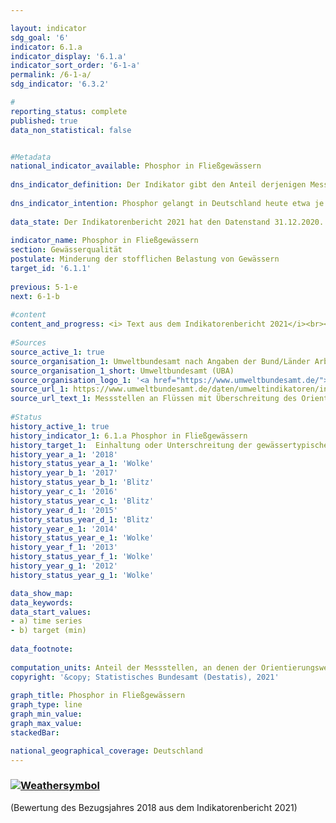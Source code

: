 ```yaml
---

layout: indicator    
sdg_goal: '6'    
indicator: 6.1.a    
indicator_display: '6.1.a'    
indicator_sort_order: '6-1-a'    
permalink: /6-1-a/    
sdg_indicator: '6.3.2'    

#    
reporting_status: complete    
published: true    
data_non_statistical: false    


#Metadata    
national_indicator_available: Phosphor in Fließgewässern    
    
dns_indicator_definition: Der Indikator gibt den Anteil derjenigen Messstellen an, an denen die gewässertypischen Orientierungswerte des guten ökologischen Zustands für Phosphor in Fließgewässern eingehalten werden.    
    
dns_indicator_intention: Phosphor gelangt in Deutschland heute etwa je zur Hälfte aus der Landwirtschaft und aus Städten (kommunale Kläranlagen und Regenwasserabläufe) in die Fließgewässer. Es ist neben der Belastung durch Nitrat einer der Gründe, warum es in Flüssen, Seen und Meeren zu einer Überversorgung mit Nährstoffen (Eutrophierung) kommt. Folgen davon sind Algenwachstum, Sauerstoffarmut bis hin zum Fischsterben oder zum Aufkommen giftiger Blaualgen. Daher wurde als Ziel für das Jahr 2030 festgelegt, dass die gewässertypischen Orientierungswerte, die in der Oberflächengewässerverordnung angegeben sind, an allen Messstellen eingehalten oder unterschritten werden.    
    
data_state: Der Indikatorenbericht 2021 hat den Datenstand 31.12.2020. Die Daten auf der DNS-Online Plattform werden regelmäßig aktualisiert, sodass online aktuellere Daten verfügbar sein können als im Indikatorenbericht 2021 veröffentlicht.    
    
indicator_name: Phosphor in Fließgewässern    
section: Gewässerqualität    
postulate: Minderung der stofflichen Belastung von Gewässern    
target_id: '6.1.1'    
    
previous: 5-1-e    
next: 6-1-b    
    
#content    
content_and_progress: <i> Text aus dem Indikatorenbericht 2021</i><br><br>Die Phosphorbelastung der Flüsse wird von den Bundesländern im Rahmen der Überwachung zur EG-Wasserrahmenrichtlinie gemessen. Für den Indikator werden die Daten des Überblicksmessnetzes genutzt, das aus etwa 250 Messstellen besteht. Die Messstellen wurden meist in den Hauptströmen der großen Flüsse und an Einmündungen bedeutender Nebengewässer eingerichtet. Die Zusammenstellung der Daten erfolgt durch das Umweltbundesamt nach Angaben der Bund/Länder-Arbeitsgemeinschaft Wasser (LAWA).<br><br>In den Indikator geht ein, ob der Orientierungswert an einer gegebenen Messstelle im Jahresmittel eingehalten oder unterschritten wurde, jedoch nicht wie weit das Ziel bei einer Überschreitung verfehlt wurde. Die Angaben zu den einzelnen Messstellen werden zusammengefasst dargestellt. Entsprechend hängt der Wert des Indikators von der Anzahl und der Repräsentativität der Verteilung der Messstellen ab. Seen und andere Stillgewässer sind durch den Indikator nicht abgedeckt.<br><br>Da die Gewässertypen unterschiedlich empfindlich auf Nährstoffe wie Phosphor reagieren, variiert der exakte Orientierungswert. Der überwiegende Teil der Fließgewässer hat den Orientierungswert 0,1 Milligramm Phosphor pro Liter. Bei organisch geprägten Flüssen beträgt der Orientierungswert 0,15 Milligramm pro Liter, bei Marschgewässern 0,3 Milligramm pro Liter und bei tidebeeinflussten Übergangsgewässern 0,045 Milligramm pro Liter.<br><br>Die Indikatoren zu Phosphor- und Nitratgehalt ([6.1.a](https://sustainabledevelopment-deutschland.github.io/6-1-a/) und [6.1.b](https://sustainabledevelopment-deutschland.github.io/6-1-b/)) decken zwei wesentliche Aspekte der Gewässerqualität ab. Daneben gibt es jedoch noch weitere Komponenten, wie zum Beispiel die Ausstattung der Gewässer mit naturnahen Lebensräumen und die Belastung mit Schadstoffen (wie Pflanzenschutzmittel, Metalle, Arzneimittel), die ebenfalls für die Gewässerqualität relevant sind. Phosphor gelangt im Regelfall durch den Eintrag von Phosphaten in Gewässer.<br><br>Im Jahr 2018 lag der Jahresmittelwert bei 44&nbsp;% der Messstellen an Flüssen unter dem Orientierungswert. 50&nbsp;% der Messstellen wiesen mittlere Konzentrationen, das heißt bis zum Doppelten des Orientierungswertes auf und rund 4&nbsp;% der Messstellen lagen im Bereich bis zum Vierfachen dieses Wertes (nicht in der Grafik dargestellt). Die übrigen 2&nbsp;% wiesen noch höhere Konzentrationen auf.<br><br>Im Zeitverlauf hat sich der Anteil der Messstellen, die den Orientierungswert einhalten, kontinuierlich erhöht und seit 1990 mehr als verdoppelt. Der Prozentsatz der Messstellen mit Konzentrationen bis zum Doppelten des Orientierungswertes hat sich jedoch im gleichen Zeitraum fast verdreifacht. Im Gegenzug verzeichnete der Anteil von Messstellen mit noch höheren Werten seit Anfang der 1990er Jahre einen deutlichen Rückgang. Insbesondere die Einführung phosphatfreier Waschmittel und die Einführung von Grenzwerten für die Einleitung von geklärtem Abwasser haben die Belastung deutlich verringert.<br><br>Betrachtet man den durchschnittlichen Verlauf der letzten fünf Jahre, so hat sich der Indikator leicht positiv entwickelt. Das Ziel, den jeweils vorgegebenen Grenzwert an allen Messstellen einzuhalten, würde weiterhin deutlich verfehlt.    
    
#Sources    
source_active_1: true                    
source_organisation_1: Umweltbundesamt nach Angaben der Bund/Länder Arbeitsgemeinschaft Wasser
source_organisation_1_short: Umweltbundesamt (UBA)                
source_organisation_logo_1: '<a href="https://www.umweltbundesamt.de/"><img src="https://g205sdgs.github.io/sdg-indicators/public/logos/uba.png" alt=" Umweltbundesamt (UBA)" title="Klicken Sie hier um zu der Homepage der Organisation zu gelangen" style="border: transparent"/></a>'
source_url_1: https://www.umweltbundesamt.de/daten/umweltindikatoren/indikator-eutrophierung-von-fluessen-durch-phosphor                        
source_url_text_1: Messstellen an Flüssen mit Überschreitung des Orientierungswertes für Gesamtphosphor                        
    
#Status    
history_active_1: true
history_indicator_1: 6.1.a Phosphor in Fließgewässern
history_target_1:  Einhaltung oder Unterschreitung der gewässertypischen Orientierungswerte an allen Messstellen bis 2030
history_year_a_1: '2018'                            
history_status_year_a_1: 'Wolke'
history_year_b_1: '2017'                            
history_status_year_b_1: 'Blitz'
history_year_c_1: '2016'                            
history_status_year_c_1: 'Blitz'
history_year_d_1: '2015'                            
history_status_year_d_1: 'Blitz'
history_year_e_1: '2014'                            
history_status_year_e_1: 'Wolke'
history_year_f_1: '2013'                            
history_status_year_f_1: 'Wolke'
history_year_g_1: '2012'                            
history_status_year_g_1: 'Wolke'    

data_show_map:     
data_keywords:    
data_start_values:     
- a) time series
- b) target (min)
    
data_footnote:     
    
computation_units: Anteil der Messstellen, an denen der Orientierungswert des guten ökologischen Zustands für Gesamt-Phosohor eingehalten wird, in&nbsp;%    
copyright: '&copy; Statistisches Bundesamt (Destatis), 2021'
    
graph_title: Phosphor in Fließgewässern    
graph_type: line    
graph_min_value:     
graph_max_value:     
stackedBar:     

national_geographical_coverage: Deutschland    
---    
```

<div>
  <div class="my-header">
    <h3>
      <a href="https://sustainabledevelopment-deutschland.github.io/status/"><img src="https://g205sdgs.github.io/sdg-indicators/public/Wettersymbole/Wolke.png" title="Der Indikator ist 'off track'. Er entwickelt sich zwar in die gewünschte Richtung, bei Fortsetzung der Entwicklung wird das Ziel aber deutlich verfehlt." alt="Weathersymbol" />
      </a>
    </h3>
  </div>
  <div class="my-header-note">
    <span> (Bewertung des Bezugsjahres 2018 aus dem Indikatorenbericht 2021)</span>
  </div>
</div>